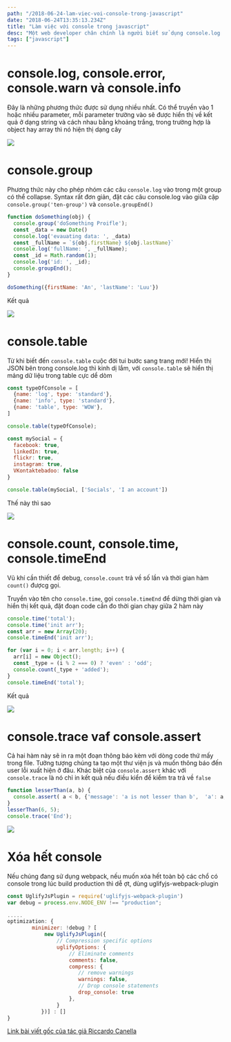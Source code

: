 ```yaml
---
path: "/2018-06-24-lam-viec-voi-console-trong-javascript"
date: "2018-06-24T13:35:13.234Z"
title: "Làm việc với console trong javascript"
desc: "Một web developer chân chính là người biết sử dụng console.log :D. Tuy nhiên cũng nên biết rằng console nó còn rất nhiều phương thức khác nữa"
tags: ["javascript"]
---
```


# console.log, console.error, console.warn và console.info

Đây là những phương thức được sử dụng nhiều nhất. Có thể truyền vào 1 hoặc nhiều parameter, mỗi parameter trường vào sẽ được hiển thị về kết quả ở dạng string và cách nhau bằng khoảng trắng, trong trường hợp là object hay array thì nó hiện thị dạng cây

![](https://cdn-images-1.medium.com/max/1600/1*1Zh9s1-XCx27o6FAKGb5Hg.png)

# console.group

Phương thức này cho phép nhóm các câu `console.log` vào trong một group có thể collapse. Syntax rất đơn giản, đặt các câu console.log  vào giữa cặp `console.group('ten-group')` và `console.groupEnd()`

```js
function doSomething(obj) {
  console.group('doSomething Proifle');
  const _data = new Date()
  console.log('evauating data: ', _data)
  const _fullName = `${obj.firstName} ${obj.lastName}`
  console.log('fullName: ', _fullName);
  const _id = Math.random(1);
  console.log('id: ', _id);
  console.groupEnd();
}

doSomething({firstName: 'An', 'lastName': 'Luu'})
```

Kết quả

![](https://cdn-images-1.medium.com/max/1600/1*PWOoWRhG9lWjhU4z6qFCOQ.png)

# console.table

Từ khi biết đến `console.table` cuộc đời tui bước sang trang mới! Hiển thị JSON bên trong console.log thì kinh dị lắm, với `console.table` sẽ hiển thị mảng dữ liệu trong table cực dể dòm

```js
const typeOfConsole = [
  {name: 'log', type: 'standard'},
  {name: 'info', type: 'standard'},
  {name: 'table', type: 'WOW'},
]

console.table(typeOfConsole);

const mySocial = {
  facebook: true,
  linkedIn: true,
  flickr: true,
  instagram: true,
  VKontaktebadoo: false
}

console.table(mySocial, ['Socials', 'I an account'])
```

Thế này thì sao

![](https://cdn-images-1.medium.com/max/1600/1*Fb2VQtATz3uCH2hw6yVB-w.png)

# console.count, console.time, console.timeEnd

Vũ khí cần thiết để debug, `console.count` trả về số lần và thời gian hàm `count()` đượcg gọi.

Truyền vào tên cho `console.time`, gọi `console.timeEnd` để dừng thời gian và hiển thị kết quả, đặt đoạn code cần đo thời gian chạy giữa 2 hàm này

```js
console.time('total');
console.time('init arr');
const arr = new Array(20);
console.timeEnd('init arr');

for (var i = 0; i < arr.length; i++) {
  arr[i] = new Object();
  const _type = (i % 2 === 0) ? 'even' : 'odd';
  console.count(_type + 'added');
}
console.timeEnd('total');
```

Kết quả

![](https://cdn-images-1.medium.com/max/1600/1*Fc8jI1oaCE57aB-baawGaw.png)

# console.trace vaf console.assert

Cả hai hàm này sẽ in ra một đoạn thông báo kèm với dòng code thứ mấy trong file. Tưởng tượng chúng ta tạo một thư viện js và muốn thông báo đến user lỗi xuất hiện ở đâu. Khác biệt của `console.assert` khác với `console.trace` là nó chỉ in kết quả nếu điều kiển để kiểm tra trả về `false`

```js
function lesserThan(a, b) {
  console.assert( a < b, {'message': 'a is not lesser than b',  'a': a, 'b': b});  
}
lesserThan(6, 5);
console.trace('End');
```
![](https://cdn-images-1.medium.com/max/1600/1*oeGhwHWJ0JALyKZMJq_inw.png)

# Xóa hết console

Nếu chúng đang sử dụng webpack, nếu muốn xóa hết toàn bộ các chổ có console trong lúc build production thì dễ ợt, dùng uglifyjs-webpack-plugin

```js
const UglifyJsPlugin = require('uglifyjs-webpack-plugin')
var debug = process.env.NODE_ENV !== "production";

.....
optimization: {
        minimizer: !debug ? [
            new UglifyJsPlugin({
                // Compression specific options
                uglifyOptions: {
                    // Eliminate comments
                    comments: false,
                    compress: {
                       // remove warnings
                       warnings: false,
                       // Drop console statements
                       drop_console: true
                    },
                }
           })] : []
}
```

[Link bài viết gốc của tác giả Riccardo Canella](https://medium.freecodecamp.org/how-you-can-improve-your-workflow-using-the-javascript-console-bdd7823a9472)